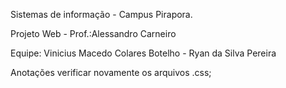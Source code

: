 Sistemas de informação - Campus Pirapora.

Projeto Web - Prof.:Alessandro Carneiro

Equipe:
Vinicius Macedo Colares Botelho -
Ryan da Silva Pereira


Anotações
    verificar novamente os arquivos .css;
    